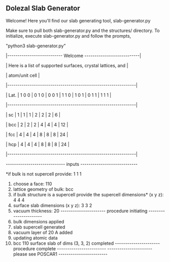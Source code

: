 ## Dolezal Slab Generator

Welcome! Here you'll find our slab generating tool, slab-generator.py

Make sure to pull both slab-generator.py and the structures/ directory. To initialize, execute slab-generator.py and follow the prompts, 

"python3 slab-generator.py"

 |--------------------------- Welcome ---------------------------|
 
 | Here is a list of supported surfaces, crystal lattices, and   |
 
 | atom/unit cell                                                |
 
 |---------------------------------------------------------------|
 
 | Lat.  | 1 0 0 | 0 1 0 | 0 0 1 | 1 1 0 | 1 0 1 | 0 1 1 | 1 1 1 |
 
 |---------------------------------------------------------------|
 
 |  sc   |   1   |   1   |   1   |   2   |   2   |   2   |   6   |
 
 | bcc   |   2   |   2   |   2   |   4   |   4   |   4   |   12  |
 
 | fcc   |   4   |   4   |   4   |   8   |   8   |   8   |   24  |
 
 | hcp   |   4   |   4   |   4   |   8   |   8   |   8   |   24  |
 
 |---------------------------------------------------------------|
 
 ----------------------------- inputs ----------------------------
 
 *if bulk is not supercell provide: 1 1 1
 
 1. choose a face: 110
 2. lattice geometry of bulk: bcc
 3. if bulk structure is a supercell
    provide the supercell dimensions* (x y z): 4 4 4
 4. surface slab dimensions (x y z): 3 3 2
 5. vacuum thickness: 20
 ---------------------- procedure initiating ----------------------
 1. bulk dimensions applied
 2. slab supercell generated
 3. vacuum layer of 20 A added
 4. updating atomic data
 5. bcc 110 surface slab of dims (3, 3, 2) completed
 ---------------------- procedure complete ------------------------
 ---------------------- please see POSCAR1 ------------------------
